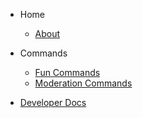 - Home
  - [About](home.md)


- Commands
  - [Fun Commands]()
  - [Moderation Commands]()

- [Developer Docs](https://nexos.netlify.app)

